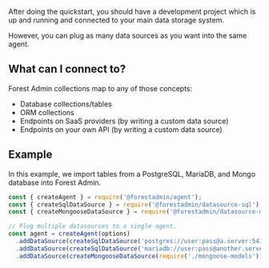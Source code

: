 After doing the quickstart, you should have a development project which is up and running and connected to your main data storage system.

However, you can plug as many data sources as you want into the same agent.

## What can I connect to?

Forest Admin collections map to any of those concepts:

- Database collections/tables
- ORM collections
- Endpoints on SaaS providers (by writing a custom data source)
- Endpoints on your own API (by writing a custom data source)

## Example

In this example, we import tables from a PostgreSQL, MariaDB, and Mongo database into Forest Admin.

```javascript
const { createAgent } = require('@forestadmin/agent');
const { createSqlDataSource } = require('@forestadmin/datasource-sql');
const { createMongooseDataSource } = require('@forestadmin/datasource-mongoose');

// Plug multiple datasources to a single agent.
const agent = createAgent(options)
  .addDataSource(createSqlDataSource('postgres://user:pass@a.server:5432/mySchema'))
  .addDataSource(createSqlDataSource('mariadb://user:pass@another.server:5432/anotherSchema'))
  .addDataSource(createMongooseDataSource(require('./mongoose-models')));
```
